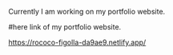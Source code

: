 Currently I am working on my portfolio website.

#here link of my portfolio website.

https://rococo-figolla-da9ae9.netlify.app/
